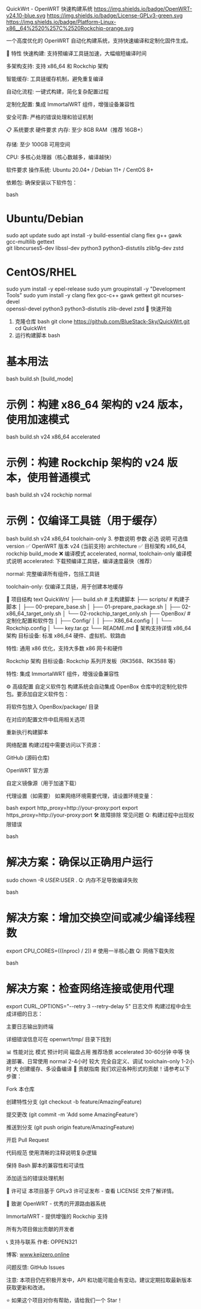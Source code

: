 QuickWrt - OpenWRT 快速构建系统
https://img.shields.io/badge/OpenWRT-v24.10-blue.svg
https://img.shields.io/badge/License-GPLv3-green.svg
https://img.shields.io/badge/Platform-Linux-x86__64%2520%257C%2520Rockchip-orange.svg

一个高度优化的 OpenWRT 自动化构建系统，支持快速编译和定制化固件生成。

🌟 特性
快速构建: 支持预编译工具链加速，大幅缩短编译时间

多架构支持: 支持 x86_64 和 Rockchip 架构

智能缓存: 工具链缓存机制，避免重复编译

自动化流程: 一键式构建，简化复杂配置过程

定制化配置: 集成 ImmortalWRT 组件，增强设备兼容性

安全可靠: 严格的错误处理和验证机制

📋 系统要求
硬件要求
内存: 至少 8GB RAM（推荐 16GB+）

存储: 至少 100GB 可用空间

CPU: 多核心处理器（核心数越多，编译越快）

软件要求
操作系统: Ubuntu 20.04+ / Debian 11+ / CentOS 8+

依赖包: 确保安装以下软件包：

bash
# Ubuntu/Debian
sudo apt update
sudo apt install -y build-essential clang flex g++ gawk gcc-multilib gettext \
git libncurses5-dev libssl-dev python3 python3-distutils zlib1g-dev zstd

# CentOS/RHEL
sudo yum install -y epel-release
sudo yum groupinstall -y "Development Tools"
sudo yum install -y clang flex gcc-c++ gawk gettext git ncurses-devel \
openssl-devel python3 python3-distutils zlib-devel zstd
🚀 快速开始
1. 克隆仓库
bash
git clone https://github.com/BlueStack-Sky/QuickWrt.git
cd QuickWrt
2. 运行构建脚本
bash
# 基本用法
bash build.sh <version> <architecture> [build_mode]

# 示例：构建 x86_64 架构的 v24 版本，使用加速模式
bash build.sh v24 x86_64 accelerated

# 示例：构建 Rockchip 架构的 v24 版本，使用普通模式
bash build.sh v24 rockchip normal

# 示例：仅编译工具链（用于缓存）
bash build.sh v24 x86_64 toolchain-only
3. 参数说明
参数	必选	说明	可选值
version	✅	OpenWRT 版本	v24 (当前支持)
architecture	✅	目标架构	x86_64, rockchip
build_mode	❌	编译模式	accelerated, normal, toolchain-only
编译模式说明
accelerated: 下载预编译工具链，编译速度最快（推荐）

normal: 完整编译所有组件，包括工具链

toolchain-only: 仅编译工具链，用于创建本地缓存

📁 项目结构
text
QuickWrt/
├── build.sh                 # 主构建脚本
├── scripts/                 # 构建子脚本
│   ├── 00-prepare_base.sh
│   ├── 01-prepare_package.sh
│   ├── 02-x86_64_target_only.sh
│   └── 02-rockchip_target_only.sh
├── OpenBox/                 # 定制化配置和软件包
│   ├── Config/
│   │   ├── X86_64.config
│   │   └── Rockchip.config
│   └── key.tar.gz
└── README.md
🔧 架构支持详情
x86_64 架构
目标设备: 标准 x86_64 硬件、虚拟机、软路由

特性: 通用 x86 优化，支持大多数 x86 网卡和硬件

Rockchip 架构
目标设备: Rockchip 系列开发板（RK3568、RK3588 等）

特性: 集成 ImmortalWRT 组件，增强设备兼容性

⚙️ 高级配置
自定义软件包
构建系统会自动集成 OpenBox 仓库中的定制化软件包。要添加自定义软件包：

将软件包放入 OpenBox/package/ 目录

在对应的配置文件中启用相关选项

重新执行构建脚本

网络配置
构建过程中需要访问以下资源：

GitHub (源码仓库)

OpenWRT 官方源

自定义镜像源（用于加速下载）

代理设置（如需要）
如果网络环境需要代理，请设置环境变量：

bash
export http_proxy=http://your-proxy:port
export https_proxy=http://your-proxy:port
🛠️ 故障排除
常见问题
Q: 构建过程中出现权限错误

bash
# 解决方案：确保以正确用户运行
sudo chown -R $USER:$USER .
Q: 内存不足导致编译失败

bash
# 解决方案：增加交换空间或减少编译线程数
export CPU_CORES=$(($(nproc) / 2))  # 使用一半核心数
Q: 网络下载失败

bash
# 解决方案：检查网络连接或使用代理
export CURL_OPTIONS="--retry 3 --retry-delay 5"
日志文件
构建过程中会生成详细的日志：

主要日志输出到终端

详细错误信息可在 openwrt/tmp/ 目录下找到

📊 性能对比
模式	预计时间	磁盘占用	推荐场景
accelerated	30-60分钟	中等	快速部署、日常使用
normal	2-4小时	较大	完全自定义、调试
toolchain-only	1-2小时	大	创建缓存、多设备编译
🤝 贡献指南
我们欢迎各种形式的贡献！请参考以下步骤：

Fork 本仓库

创建特性分支 (git checkout -b feature/AmazingFeature)

提交更改 (git commit -m 'Add some AmazingFeature')

推送到分支 (git push origin feature/AmazingFeature)

开启 Pull Request

代码规范
使用清晰的注释说明复杂逻辑

保持 Bash 脚本的兼容性和可读性

添加适当的错误处理机制

📄 许可证
本项目基于 GPLv3 许可证发布 - 查看 LICENSE 文件了解详情。

🙏 致谢
OpenWRT - 优秀的开源路由器系统

ImmortalWRT - 提供增强的 Rockchip 支持

所有为项目做出贡献的开发者

📞 支持与联系
作者: OPPEN321

博客: www.kejizero.online

问题反馈: GitHub Issues

注意: 本项目仍在积极开发中，API 和功能可能会有变动。建议定期拉取最新版本获取更新和改进。

⭐ 如果这个项目对你有帮助，请给我们一个 Star！

